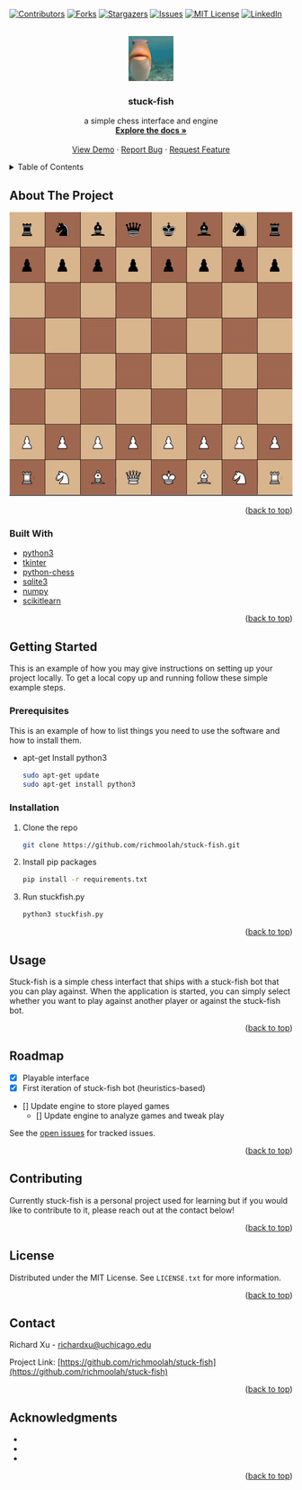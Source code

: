 <div id="top"></div>


<!-- PROJECT SHIELDS -->
<!--
*** I'm using markdown "reference style" links for readability.
*** Reference links are enclosed in brackets [ ] instead of parentheses ( ).
*** See the bottom of this document for the declaration of the reference variables
*** for contributors-url, forks-url, etc. This is an optional, concise syntax you may use.
*** https://www.markdownguide.org/basic-syntax/#reference-style-links
-->
[![Contributors][contributors-shield]][contributors-url]
[![Forks][forks-shield]][forks-url]
[![Stargazers][stars-shield]][stars-url]
[![Issues][issues-shield]][issues-url]
[![MIT License][license-shield]][license-url]
[![LinkedIn][linkedin-shield]][linkedin-url]



<!-- PROJECT LOGO -->
<br />
<div align="center">
  <a href="https://github.com/richmoolah/stuck-fish">
    <img src="misc/fish.jpg" alt="Logo" width="80" height="80">
  </a>

<h3 align="center">stuck-fish</h3>

  <p align="center">
    a simple chess interface and engine
    <br />
    <a href="https://github.com/richmoolah/stuck-fish"><strong>Explore the docs »</strong></a>
    <br />
    <br />
    <a href="https://github.com/richmoolah/stuck-fish">View Demo</a>
    ·
    <a href="https://github.com/richmoolah/stuck-fish/issues">Report Bug</a>
    ·
    <a href="https://github.com/richmoolah/stuck-fish/issues">Request Feature</a>
  </p>
</div>



<!-- TABLE OF CONTENTS -->
<details>
  <summary>Table of Contents</summary>
  <ol>
    <li>
      <a href="#about-the-project">About The Project</a>
      <ul>
        <li><a href="#built-with">Built With</a></li>
      </ul>
    </li>
    <li>
      <a href="#getting-started">Getting Started</a>
      <ul>
        <li><a href="#prerequisites">Prerequisites</a></li>
        <li><a href="#installation">Installation</a></li>
      </ul>
    </li>
    <li><a href="#usage">Usage</a></li>
    <li><a href="#roadmap">Roadmap</a></li>
    <li><a href="#contributing">Contributing</a></li>
    <li><a href="#license">License</a></li>
    <li><a href="#contact">Contact</a></li>
    <li><a href="#acknowledgments">Acknowledgments</a></li>
  </ol>
</details>



<!-- ABOUT THE PROJECT -->
## About The Project

[![Product Name Screen Shot][product-screenshot]](misc/stuck-fish.gif)

<p align="right">(<a href="#top">back to top</a>)</p>



### Built With



* [python3](https://www.python.org/)
* [tkinter](https://docs.python.org/3/library/tkinter.html)
* [python-chess](https://python-chess.readthedocs.io/en/latest/)
* [sqlite3](https://www.sqlite.org/index.html)
* [numpy](https://numpy.org/)
* [scikitlearn](https://scikit-learn.org/stable/)

<p align="right">(<a href="#top">back to top</a>)</p>



<!-- GETTING STARTED -->
## Getting Started

This is an example of how you may give instructions on setting up your project locally.
To get a local copy up and running follow these simple example steps.

### Prerequisites

This is an example of how to list things you need to use the software and how to install them.
* apt-get
    Install python3
   ```sh
   sudo apt-get update
   sudo apt-get install python3
   ```   

### Installation


1. Clone the repo
   ```sh
   git clone https://github.com/richmoolah/stuck-fish.git
   ```

2. Install pip packages
   ```sh
   pip install -r requirements.txt
   ```

3. Run stuckfish.py
    ```sh
    python3 stuckfish.py
    ```

<p align="right">(<a href="#top">back to top</a>)</p>



<!-- USAGE EXAMPLES -->
## Usage

Stuck-fish is a simple chess interfact that ships with a stuck-fish bot that you can play against. When the application is started, you can simply select whether you want to play against another player or against
the stuck-fish bot.

<p align="right">(<a href="#top">back to top</a>)</p>



<!-- ROADMAP -->
## Roadmap

- [x] Playable interface
- [x] First iteration of stuck-fish bot (heuristics-based)
- [] Update engine to store played games
    - [] Update engine to analyze games and tweak play

See the [open issues](https://github.com/richmoolah/stuck-fish/issues) for tracked issues.

<p align="right">(<a href="#top">back to top</a>)</p>



<!-- CONTRIBUTING -->
## Contributing

Currently stuck-fish is a personal project used for learning but if you would like to contribute to it, please reach out at the contact below!

<p align="right">(<a href="#top">back to top</a>)</p>



<!-- LICENSE -->
## License

Distributed under the MIT License. See `LICENSE.txt` for more information.

<p align="right">(<a href="#top">back to top</a>)</p>



<!-- CONTACT -->
## Contact

Richard Xu - richardxu@uchicago.edu

Project Link: [https://github.com/richmoolah/stuck-fish](https://github.com/richmoolah/stuck-fish)

<p align="right">(<a href="#top">back to top</a>)</p>



<!-- ACKNOWLEDGMENTS -->
## Acknowledgments

* []()
* []()
* []()

<p align="right">(<a href="#top">back to top</a>)</p>



<!-- MARKDOWN LINKS & IMAGES -->
<!-- https://www.markdownguide.org/basic-syntax/#reference-style-links -->
[contributors-shield]: https://img.shields.io/github/contributors/richmoolah/stuck-fish.svg?style=for-the-badge
[contributors-url]: https://github.com/richmoolah/stuck-fish/graphs/contributors
[forks-shield]: https://img.shields.io/github/forks/richmoolah/stuck-fish.svg?style=for-the-badge
[forks-url]: https://github.com/richmoolah/stuck-fish/network/members
[stars-shield]: https://img.shields.io/github/stars/richmoolah/stuck-fish.svg?style=for-the-badge
[stars-url]: https://github.com/richmoolah/stuck-fish/stargazers
[issues-shield]: https://img.shields.io/github/issues/richmoolah/stuck-fish.svg?style=for-the-badge
[issues-url]: https://github.com/richmoolah/stuck-fish/issues
[license-shield]: https://img.shields.io/github/license/richmoolah/stuck-fish.svg?style=for-the-badge
[license-url]: https://github.com/richmoolah/stuck-fish/blob/master/LICENSE.txt
[linkedin-shield]: https://img.shields.io/badge/-LinkedIn-black.svg?style=for-the-badge&logo=linkedin&colorB=555
[linkedin-url]: https://linkedin.com/in/richardxu5
[product-screenshot]: misc/stuck-fish.gif
